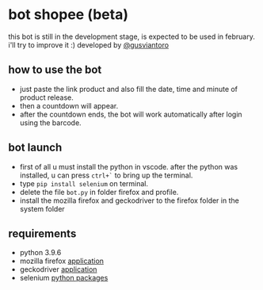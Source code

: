# bot shopee (beta)
this bot is still in the development stage, is expected to be used in february. i'll try to improve it :)
developed by [@gusviantoro](https://instagram.com/gusviantoro)

## how to use the bot
* just paste the link product and also fill the date, time and minute of product release.
* then a countdown will appear.
* after the countdown ends, the bot will work automatically after login using the barcode.

## bot launch
* first of all u must install the python in vscode. after the python was installed, u can press <code>ctrl+`</code> to bring up the terminal.
* type <code>pip install selenium</code> on terminal.
* delete the file <code>bot.py</code> in folder firefox and profile.
* install the mozilla firefox and geckodriver to the firefox folder in the system folder

## requirements
* python 3.9.6
* mozilla firefox [application](https://mozilla.org)
* geckodriver [application](https://github.com/mozilla/geckodriver/releases)
* selenium [python packages](https://pypi.org/project/selenium/)
